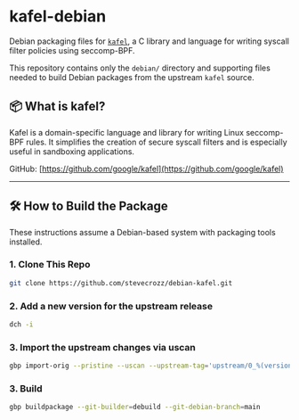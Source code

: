 # kafel-debian

Debian packaging files for [`kafel`](https://github.com/google/kafel), a C library and language for writing syscall filter policies using seccomp-BPF.

This repository contains only the `debian/` directory and supporting files needed to build Debian packages from the upstream `kafel` source.

## 📦 What is kafel?

Kafel is a domain-specific language and library for writing Linux seccomp-BPF rules. It simplifies the creation of secure syscall filters and is especially useful in sandboxing applications.

GitHub: [https://github.com/google/kafel](https://github.com/google/kafel)

---

## 🛠 How to Build the Package

These instructions assume a Debian-based system with packaging tools installed.

### 1. Clone This Repo

```bash
git clone https://github.com/stevecrozz/debian-kafel.git
```

### 2. Add a new version for the upstream release

```bash
dch -i
```

### 3. Import the upstream changes via uscan

```bash
gbp import-orig --pristine --uscan --upstream-tag='upstream/0_%(version)s' --upstream-branch=upstream
```

### 3. Build

```bash
gbp buildpackage --git-builder=debuild --git-debian-branch=main
```
